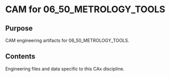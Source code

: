 # CAM for 06_50_METROLOGY_TOOLS

## Purpose
CAM engineering artifacts for 06_50_METROLOGY_TOOLS.

## Contents
Engineering files and data specific to this CAx discipline.
